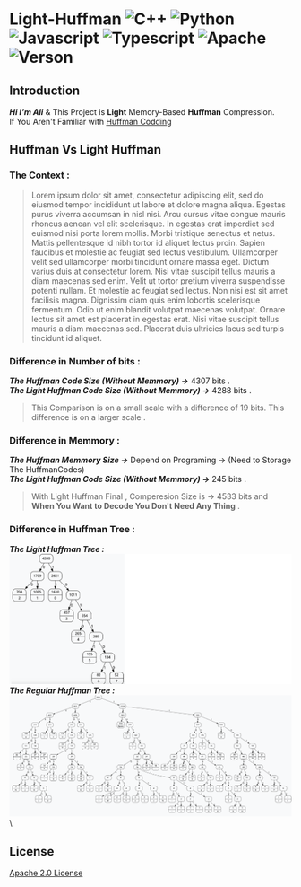 # Light-Huffman ![C++](https://img.shields.io/badge/%20-A8B9CC?logo=c&logoColor=white) ![Python](https://img.shields.io/badge/%20-3776AB?logo=python&logoColor=white) ![Javascript](https://img.shields.io/badge/%20-F7DF1E?logo=javascript&logoColor=white) ![Typescript](https://img.shields.io/badge/%20-3178C6?logo=typescript&logoColor=white) ![Apache](https://img.shields.io/badge/%20-D22128?logo=apache&logoColor=white) ![Verson](https://img.shields.io/badge/1.0-purple)

## Introduction

***Hi I'm Ali*** & This Project is **Light** Memory-Based **Huffman** Compression.\
If You Aren't Familiar with [Huffman Codding](https://en.wikipedia.org/wiki/Huffman_coding)

## Huffman Vs Light Huffman 

### The Context :
> Lorem ipsum dolor sit amet, consectetur adipiscing elit, sed do eiusmod tempor incididunt ut labore et dolore magna aliqua. Egestas purus viverra accumsan in nisl nisi. Arcu cursus vitae congue mauris rhoncus aenean vel elit scelerisque. In egestas erat imperdiet sed euismod nisi porta lorem mollis. Morbi tristique senectus et netus. Mattis pellentesque id nibh tortor id aliquet lectus proin. Sapien faucibus et molestie ac feugiat sed lectus vestibulum. Ullamcorper velit sed ullamcorper morbi tincidunt ornare massa eget. Dictum varius duis at consectetur lorem. Nisi vitae suscipit tellus mauris a diam maecenas sed enim. Velit ut tortor pretium viverra suspendisse potenti nullam. Et molestie ac feugiat sed lectus. Non nisi est sit amet facilisis magna. Dignissim diam quis enim lobortis scelerisque fermentum. Odio ut enim blandit volutpat maecenas volutpat. Ornare lectus sit amet est placerat in egestas erat. Nisi vitae suscipit tellus mauris a diam maecenas sed. Placerat duis ultricies lacus sed turpis tincidunt id aliquet.

### Difference in Number of bits : 
***The Huffman Code Size (Without Memmory) →*** 4307 bits .\
***The Light Huffman Code Size (Without Memmory) →*** 4288 bits .

> This Comparison is on a small scale with a difference of 19 bits. This difference is on a larger scale .

### Difference in Memmory : 
***The Huffman Memmory Size →*** Depend on Programing → (Need to Storage The HuffmanCodes)\
***The Light Huffman Code Size (Without Memmory) →*** 245 bits .

> With Light Huffman Final , Comperesion Size is → 4533 bits and **When You Want to Decode You Don't Need Any Thing** .

### Difference in Huffman Tree : 
***The Light Huffman Tree :***
\
![LightHuffmanTree](https://github.com/aliamdevs/light-huffman/blob/main/temp/LHTREEnew.png)
\
***The Regular Huffman Tree :***
\
![RegularHuffmanTree](https://github.com/aliamdevs/light-huffman/blob/main/temp/HTREEnew.png)
\
## License

[Apache 2.0 License](./LICENSE)